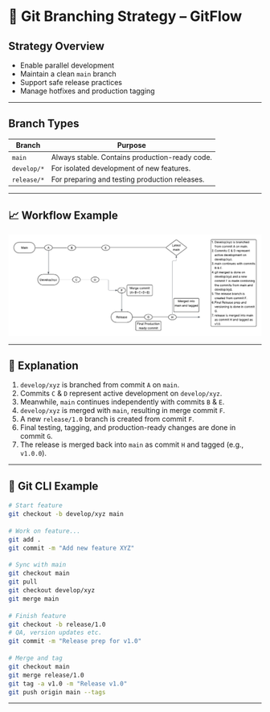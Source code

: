 # 📘 Git Branching Strategy – GitFlow


## Strategy Overview

- Enable parallel development
- Maintain a clean `main` branch
- Support safe release practices
- Manage hotfixes and production tagging

---

##  Branch Types

| Branch        | Purpose                                           |
|---------------|---------------------------------------------------|
| `main`        | Always stable. Contains production-ready code.    |
| `develop/*`   | For isolated development of new features.         |
| `release/*`   | For preparing and testing production releases.    |
---

## 📈 Workflow Example

![Git Flow Diagram](./Git-flow.png)

---

## 🔄 Explanation

1. `develop/xyz` is branched from commit `A` on `main`.
2. Commits `C` & `D` represent active development on `develop/xyz`.
3. Meanwhile, `main` continues independently with commits `B` & `E`.
4. `develop/xyz` is merged with `main`, resulting in merge commit `F`.
5. A new `release/1.0` branch is created from commit `F`.
6. Final testing, tagging, and production-ready changes are done in commit `G`.
7. The release is merged back into `main` as commit `H` and tagged (e.g., `v1.0.0`).

---

## 🔧 Git CLI Example

```bash
# Start feature
git checkout -b develop/xyz main

# Work on feature...
git add .
git commit -m "Add new feature XYZ"

# Sync with main
git checkout main
git pull
git checkout develop/xyz
git merge main

# Finish feature
git checkout -b release/1.0
# QA, version updates etc.
git commit -m "Release prep for v1.0"

# Merge and tag
git checkout main
git merge release/1.0
git tag -a v1.0 -m "Release v1.0"
git push origin main --tags
```

---
